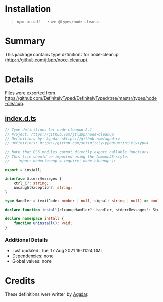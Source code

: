 # Installation
> `npm install --save @types/node-cleanup`

# Summary
This package contains type definitions for node-cleanup (https://github.com/jtlapp/node-cleanup).

# Details
Files were exported from https://github.com/DefinitelyTyped/DefinitelyTyped/tree/master/types/node-cleanup.
## [index.d.ts](https://github.com/DefinitelyTyped/DefinitelyTyped/tree/master/types/node-cleanup/index.d.ts)
````ts
// Type definitions for node-cleanup 2.1
// Project: https://github.com/jtlapp/node-cleanup
// Definitions by: Agadar <https://github.com/agadar>
// Definitions: https://github.com/DefinitelyTyped/DefinitelyTyped

// Note that ES6 modules cannot directly export callable functions.
// This file should be imported using the CommonJS-style:
//    import nodeCleanup = require('node-cleanup');

export = install;

interface StderrMessages {
    ctrl_C?: string;
    uncaughtException?: string;
}

type Handler = (exitCode: number | null, signal: string | null) => boolean | undefined | void;

declare function install(cleanupHandler?: Handler, stderrMessages?: StderrMessages): void;

declare namespace install {
    function uninstall(): void;
}

````

### Additional Details
 * Last updated: Tue, 17 Aug 2021 19:01:24 GMT
 * Dependencies: none
 * Global values: none

# Credits
These definitions were written by [Agadar](https://github.com/agadar).
